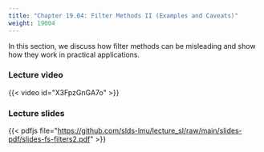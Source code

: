 ```yaml
---
title: "Chapter 19.04: Filter Methods II (Examples and Caveats)"
weight: 19004
---
```

In this section, we discuss how filter methods can be misleading and show how they work in practical applications. 

<!--more-->

### Lecture video

{{< video id="X3FpzGnGA7o" >}}

### Lecture slides

{{< pdfjs file="https://github.com/slds-lmu/lecture_sl/raw/main/slides-pdf/slides-fs-filters2.pdf" >}}
